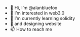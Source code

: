 - 👋 Hi, I’m @alanbluefox
- 👀 I’m interested in web3.0
- 🌱 I’m currently learning solidity
- 💞️ and designing website
- 📫 How to reach me 

<!---
alanbluefox/alanbluefox is a ✨ special ✨ repository because its `README.md` (this file) appears on your GitHub profile.
You can click the Preview link to take a look at your changes.
--->
